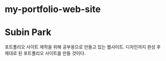 # my-portfolio-web-site
# Subin Park

포트폴리오 사이트 제작을 위해 공부용으로 만들고 있는 웹사이트.
디자인까지 완성 후 제대로 된 포트폴리오 사이트를 만들 것이다.
